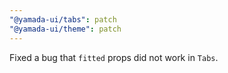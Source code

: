 ```yaml
---
"@yamada-ui/tabs": patch
"@yamada-ui/theme": patch
---
```


Fixed a bug that `fitted` props did not work in `Tabs`.

